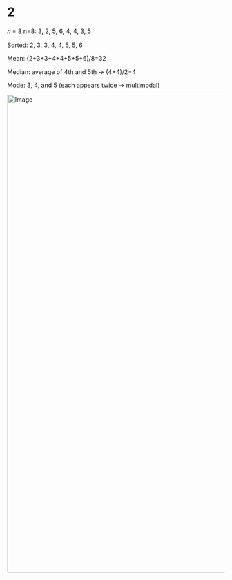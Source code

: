 # 2
𝑛 = 8
n=8: 3, 2, 5, 6, 4, 4, 3, 5

Sorted: 2, 3, 3, 4, 4, 5, 5, 6

Mean: (2+3+3+4+4+5+5+6)/8=32

Median: average of 4th and 5th → (4+4)/2=4

Mode: 3, 4, and 5 (each appears twice → multimodal)

<img width="1723" height="1106" alt="Image" src="https://github.com/user-attachments/assets/239cddec-e7d5-4971-af22-cd3cb6abc218" />



